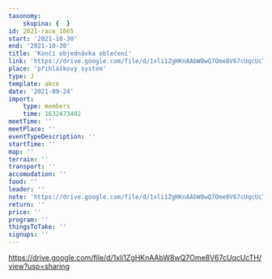```yaml
---
taxonomy:
    skupina: {  }
id: 2021-race_1665
start: '2021-10-30'
end: '2021-10-30'
title: 'Končí objednávka oblečení'
link: 'https://drive.google.com/file/d/1xli1ZgHKnAAbW8wQ7Ome8V67cUqcUcTH/view?usp=sharing'
place: 'přihláškový systém'
type: J
template: akce
date: '2021-09-24'
import:
    type: members
    time: 1632473402
meetTime: ''
meetPlace: ''
eventTypeDescription: ''
startTime: ''
map: ''
terrain: ''
transport: ''
accomodation: ''
food: ''
leader: ''
note: 'https://drive.google.com/file/d/1xli1ZgHKnAAbW8wQ7Ome8V67cUqcUcTH/view?usp=sharing'
return: ''
price: ''
program: ''
thingsToTake: ''
signups: ''
---
```


https://drive.google.com/file/d/1xli1ZgHKnAAbW8wQ7Ome8V67cUqcUcTH/view?usp=sharing

